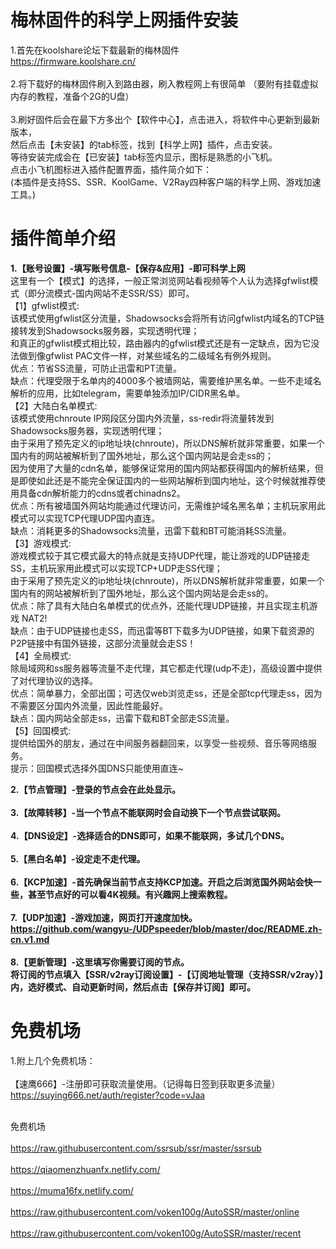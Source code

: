# 梅林固件的科学上网插件安装
1.首先在koolshare论坛下载最新的梅林固件<br>
  https://firmware.koolshare.cn/<br><br>
2.将下载好的梅林固件刷入到路由器，刷入教程网上有很简单
  （要附有挂载虚拟内存的教程，准备个2G的U盘）<br><br>
3.刷好固件后会在最下方多出个【软件中心】，点击进入，将软件中心更新到最新版本，<br>
  然后点击【未安装】的tab标签，找到【科学上网】插件，点击安装。<br>
  等待安装完成会在【已安装】tab标签内显示，图标是熟悉的小飞机。<br>
  点击小飞机图标进入插件配置界面，插件简介如下：<br>
  (本插件是支持SS、SSR、KoolGame、V2Ray四种客户端的科学上网、游戏加速工具。)
  
# 插件简单介绍
<strong>1.【账号设置】-填写账号信息-【保存&应用】-即可科学上网</strong><br>
  这里有一个【模式】的选择，一般正常浏览网站看视频等个人认为选择gfwlist模式（即分流模式-国内网站不走SSR/SS）即可。<br>
  【1】gfwlist模式:<br>
    该模式使用gfwlist区分流量，Shadowsocks会将所有访问gfwlist内域名的TCP链接转发到Shadowsocks服务器，实现透明代理；<br>
    和真正的gfwlist模式相比较，路由器内的gfwlist模式还是有一定缺点，因为它没法做到像gfwlist PAC文件一样，对某些域名的二级域名有例外规则。<br>
优点：节省SS流量，可防止迅雷和PT流量。<br>
缺点：代理受限于名单内的4000多个被墙网站，需要维护黑名单。一些不走域名解析的应用，比如telegram，需要单独添加IP/CIDR黑名单。<br>
【2】大陆白名单模式:<br>
    该模式使用chnroute IP网段区分国内外流量，ss-redir将流量转发到Shadowsocks服务器，实现透明代理；<br>
    由于采用了预先定义的ip地址块(chnroute)，所以DNS解析就非常重要，如果一个国内有的网站被解析到了国外地址，那么这个国内网站是会走ss的；<br>
    因为使用了大量的cdn名单，能够保证常用的国内网站都获得国内的解析结果，但是即使如此还是不能完全保证国内的一些网站解析到国内地址，这个时候就推荐使用具备cdn解析能力的cdns或者chinadns2。<br>
优点：所有被墙国外网站均能通过代理访问，无需维护域名黑名单；主机玩家用此模式可以实现TCP代理UDP国内直连。<br>
缺点：消耗更多的Shadowsocks流量，迅雷下载和BT可能消耗SS流量。<br>
【3】游戏模式:<br>
    游戏模式较于其它模式最大的特点就是支持UDP代理，能让游戏的UDP链接走SS，主机玩家用此模式可以实现TCP+UDP走SS代理；<br>
    由于采用了预先定义的ip地址块(chnroute)，所以DNS解析就非常重要，如果一个国内有的网站被解析到了国外地址，那么这个国内网站是会走ss的。<br>
优点：除了具有大陆白名单模式的优点外，还能代理UDP链接，并且实现主机游戏 NAT2!<br>
缺点：由于UDP链接也走SS，而迅雷等BT下载多为UDP链接，如果下载资源的P2P链接中有国外链接，这部分流量就会走SS！<br>
【4】全局模式:<br>
    除局域网和ss服务器等流量不走代理，其它都走代理(udp不走)，高级设置中提供了对代理协议的选择。<br>
优点：简单暴力，全部出国；可选仅web浏览走ss，还是全部tcp代理走ss，因为不需要区分国内外流量，因此性能最好。<br>
缺点：国内网站全部走ss，迅雷下载和BT全部走SS流量。<br>
【5】回国模式:<br>
    提供给国外的朋友，通过在中间服务器翻回来，以享受一些视频、音乐等网络服务。<br>
提示：回国模式选择外国DNS只能使用直连~

<strong>2.【节点管理】-登录的节点会在此处显示。<br><br>
3.【故障转移】-当一个节点不能联网时会自动换下一个节点尝试联网。<br><br>
4.【DNS设定】-选择适合的DNS即可，如果不能联网，多试几个DNS。<br><br>
5.【黑白名单】-设定走不走代理。<br><br>
6.【KCP加速】-首先确保当前节点支持KCP加速。开启之后浏览国外网站会快一些，甚至节点好的可以看4K视频。有兴趣网上搜索教程。<br><br>
7.【UDP加速】-游戏加速，网页打开速度加快。<br>
  https://github.com/wangyu-/UDPspeeder/blob/master/doc/README.zh-cn.v1.md<br><br>
8.【更新管理】-这里填写你需要订阅的节点。<br>
  将订阅的节点填入【SSR/v2ray订阅设置】-【订阅地址管理（支持SSR/v2ray）】内，选好模式、自动更新时间，然后点击【保存并订阅】即可。
</strong>

# 免费机场
1.附上几个免费机场：<br><br>
  【速鹰666】-注册即可获取流量使用。（记得每日签到获取更多流量）<br>
  https://suying666.net/auth/register?code=vJaa<br><br>

免费机场<br><br>
https://raw.githubusercontent.com/ssrsub/ssr/master/ssrsub<br><br>
https://qiaomenzhuanfx.netlify.com/<br><br>
https://muma16fx.netlify.com/<br><br>
https://raw.githubusercontent.com/voken100g/AutoSSR/master/online<br><br>
https://raw.githubusercontent.com/voken100g/AutoSSR/master/recent<br><br>
